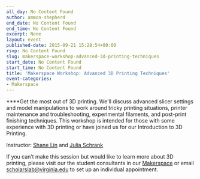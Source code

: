 ```yaml
---
all_day: No Content Found
author: ammon-shepherd
end_date: No Content Found
end_time: No Content Found
excerpt: None
layout: event
published-date: 2015-09-21 15:28:54+00:00
rsvp: No Content Found
slug: makerspace-workshop-advanced-3d-printing-techniques
start_date: No Content Found
start_time: No Content Found
title: 'Makerspace Workshop: Advanced 3D Printing Techniques'
event-categories:
- Makerspace
---
```


****Get the most out of 3D printing. We'll discuss advanced slicer settings and model manipulations to work around tricky printing situations, printer maintenance and troubleshooting, experimental filaments, and post-print finishing techniques. This workshop is intended for those with some experience with 3D printing or have joined us for our Introduction to 3D Printing.  











Instructor: [Shane Lin](http://scholarslab.org/people/shane-lin/) and [Julia Schrank](http://scholarslab.org/people/julia-schrank/)

If you can’t make this session but would like to learn more about 3D printing, please visit our the student consultants in our [Makerspace](http://scholarslab.org/makerspace/) or email [scholarslab@virginia.edu](mailto:scholarslab@virginia.edu) to set up an individual appointment.








